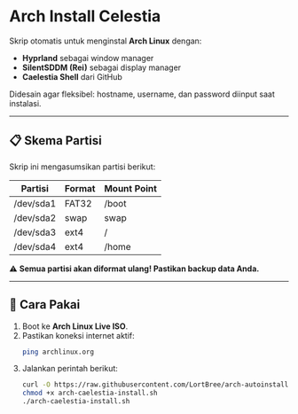 # Arch Install Celestia

Skrip otomatis untuk menginstal **Arch Linux** dengan:
- **Hyprland** sebagai window manager
- **SilentSDDM (Rei)** sebagai display manager
- **Caelestia Shell** dari GitHub

Didesain agar fleksibel: hostname, username, dan password diinput saat instalasi.

---

## 📋 Skema Partisi

Skrip ini mengasumsikan partisi berikut:

| Partisi  | Format | Mount Point |
|----------|--------|-------------|
| /dev/sda1 | FAT32  | /boot       |
| /dev/sda2 | swap   | swap        |
| /dev/sda3 | ext4   | /           |
| /dev/sda4 | ext4   | /home       |

⚠️ **Semua partisi akan diformat ulang! Pastikan backup data Anda.**

---

## 🚀 Cara Pakai

1. Boot ke **Arch Linux Live ISO**.
2. Pastikan koneksi internet aktif:
   ```bash
   ping archlinux.org
3. Jalankan perintah berikut:
   ```bash
   curl -O https://raw.githubusercontent.com/LortBree/arch-autoinstall-caelestia/main/arch-caelestia-install.sh
   chmod +x arch-caelestia-install.sh
   ./arch-caelestia-install.sh
